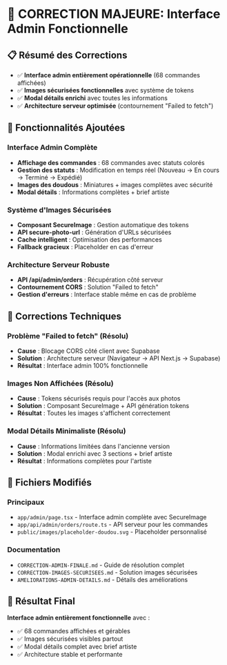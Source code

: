# 🎯 CORRECTION MAJEURE: Interface Admin Fonctionnelle

## 📋 Résumé des Corrections
- ✅ **Interface admin entièrement opérationnelle** (68 commandes affichées)
- ✅ **Images sécurisées fonctionnelles** avec système de tokens
- ✅ **Modal détails enrichi** avec toutes les informations
- ✅ **Architecture serveur optimisée** (contournement "Failed to fetch")

## 🚀 Fonctionnalités Ajoutées

### Interface Admin Complète
- **Affichage des commandes** : 68 commandes avec statuts colorés
- **Gestion des statuts** : Modification en temps réel (Nouveau → En cours → Terminé → Expédié)
- **Images des doudous** : Miniatures + images complètes avec sécurité
- **Modal détails** : Informations complètes + brief artiste

### Système d'Images Sécurisées
- **Composant SecureImage** : Gestion automatique des tokens
- **API secure-photo-url** : Génération d'URLs sécurisées
- **Cache intelligent** : Optimisation des performances
- **Fallback gracieux** : Placeholder en cas d'erreur

### Architecture Serveur Robuste
- **API /api/admin/orders** : Récupération côté serveur
- **Contournement CORS** : Solution "Failed to fetch"
- **Gestion d'erreurs** : Interface stable même en cas de problème

## 🔧 Corrections Techniques

### Problème "Failed to fetch" (Résolu)
- **Cause** : Blocage CORS côté client avec Supabase
- **Solution** : Architecture serveur (Navigateur → API Next.js → Supabase)
- **Résultat** : Interface admin 100% fonctionnelle

### Images Non Affichées (Résolu)
- **Cause** : Tokens sécurisés requis pour l'accès aux photos
- **Solution** : Composant SecureImage + API génération tokens
- **Résultat** : Toutes les images s'affichent correctement

### Modal Détails Minimaliste (Résolu)
- **Cause** : Informations limitées dans l'ancienne version
- **Solution** : Modal enrichi avec 3 sections + brief artiste
- **Résultat** : Informations complètes pour l'artiste

## 📁 Fichiers Modifiés

### Principaux
- `app/admin/page.tsx` - Interface admin complète avec SecureImage
- `app/api/admin/orders/route.ts` - API serveur pour les commandes
- `public/images/placeholder-doudou.svg` - Placeholder personnalisé

### Documentation
- `CORRECTION-ADMIN-FINALE.md` - Guide de résolution complet
- `CORRECTION-IMAGES-SECURISEES.md` - Solution images sécurisées
- `AMELIORATIONS-ADMIN-DETAILS.md` - Détails des améliorations

## 🎉 Résultat Final
**Interface admin entièrement fonctionnelle** avec :
- ✅ 68 commandes affichées et gérables
- ✅ Images sécurisées visibles partout
- ✅ Modal détails complet avec brief artiste
- ✅ Architecture stable et performante
